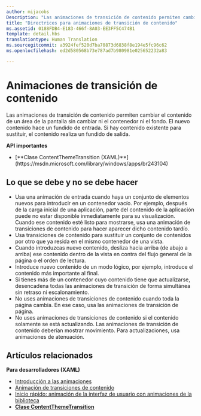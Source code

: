 ```yaml
---
author: mijacobs
Description: "Las animaciones de transición de contenido permiten cambiar el contenido de un área de la pantalla sin cambiar ni el contenedor ni el fondo. El nuevo contenido hace un fundido de entrada. Si hay contenido existente para sustituir, el contenido realiza un fundido de salida."
title: "Directrices para animaciones de transición de contenido"
ms.assetid: 0188FDB4-E183-466f-8A03-EE3FF5C474B1
template: detail.hbs
translationtype: Human Translation
ms.sourcegitcommit: a3924fef520d7ba70873d6838f8e194e5fc96c62
ms.openlocfilehash: ed2d580568b73e787ad7b980981e025652232a83

---
```


# <a name="content-transition-animations"></a>Animaciones de transición de contenido

<link rel="stylesheet" href="https://az835927.vo.msecnd.net/sites/uwp/Resources/css/custom.css">

Las animaciones de transición de contenido permiten cambiar el contenido de un área de la pantalla sin cambiar ni el contenedor ni el fondo. El nuevo contenido hace un fundido de entrada. Si hay contenido existente para sustituir, el contenido realiza un fundido de salida.

<div class="important-apis" >
<b>API importantes</b><br/>
<ul>
<li>[**Clase ContentThemeTransition (XAML)**](https://msdn.microsoft.com/library/windows/apps/br243104)</li>
</ul>
</div>

## <a name="dos-and-donts"></a>Lo que se debe y no se debe hacer


-   Usa una animación de entrada cuando haya un conjunto de elementos nuevos para introducir en un contenedor vacío. Por ejemplo, después de la carga inicial de una aplicación, parte del contenido de la aplicación puede no estar disponible inmediatamente para su visualización. Cuando ese contenido esté listo para mostrarse, usa una animación de transiciones de contenido para hacer aparecer dicho contenido tardío.
-   Usa transiciones de contenido para sustituir un conjunto de contenidos por otro que ya resida en el mismo contenedor de una vista.
-   Cuando introduzcas nuevo contenido, desliza hacia arriba (de abajo a arriba) ese contenido dentro de la vista en contra del flujo general de la página o el orden de lectura.
-   Introduce nuevo contenido de un modo lógico, por ejemplo, introduce el contenido más importante al final.
-   Si tienes más de un contenedor cuyo contenido tiene que actualizarse, desencadena todas las animaciones de transición de forma simultánea sin retraso ni escalonamiento.
-   No uses animaciones de transiciones de contenido cuando toda la página cambia. En ese caso, usa las animaciones de transición de página.
-   No uses animaciones de transiciones de contenido si el contenido solamente se está actualizando. Las animaciones de transición de contenido deberían mostrar movimiento. Para actualizaciones, usa animaciones de atenuación.



## <a name="related-articles"></a>Artículos relacionados

**Para desarrolladores (XAML)**
* [Introducción a las animaciones](https://msdn.microsoft.com/library/windows/apps/mt187350)
* [Animación de transiciones de contenido](https://msdn.microsoft.com/library/windows/apps/xaml/jj649426)
* [Inicio rápido: animación de la interfaz de usuario con animaciones de la biblioteca](https://msdn.microsoft.com/library/windows/apps/xaml/hh452703)
* [**Clase ContentThemeTransition**](https://msdn.microsoft.com/library/windows/apps/br243104)

 

 







<!--HONumber=Dec16_HO2-->


